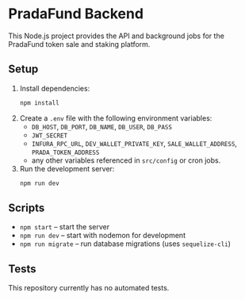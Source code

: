 # PradaFund Backend

This Node.js project provides the API and background jobs for the PradaFund token sale and staking platform.

## Setup

1. Install dependencies:
   ```bash
   npm install
   ```
2. Create a `.env` file with the following environment variables:
   - `DB_HOST`, `DB_PORT`, `DB_NAME`, `DB_USER`, `DB_PASS`
   - `JWT_SECRET`
   - `INFURA_RPC_URL`, `DEV_WALLET_PRIVATE_KEY`, `SALE_WALLET_ADDRESS`, `PRADA_TOKEN_ADDRESS`
   - any other variables referenced in `src/config` or cron jobs.
3. Run the development server:
   ```bash
   npm run dev
   ```

## Scripts
- `npm start` – start the server
- `npm run dev` – start with nodemon for development
- `npm run migrate` – run database migrations (uses `sequelize-cli`)

## Tests
This repository currently has no automated tests.
